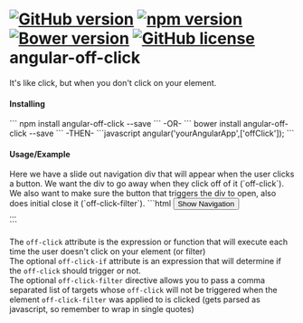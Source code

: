 [![GitHub version](https://badge.fury.io/gh/TheSharpieOne%2Fangular-off-click.svg)](https://badge.fury.io/gh/TheSharpieOne%2Fangular-off-click) [![npm version](https://badge.fury.io/js/angular-off-click.svg)](https://badge.fury.io/js/angular-off-click) [![Bower version](https://badge.fury.io/bo/angular-off-click.svg)](https://badge.fury.io/bo/angular-off-click) [![GitHub license](https://img.shields.io/badge/license-MIT-blue.svg)](https://raw.githubusercontent.com/TheSharpieOne/angular-off-click/master/LICENSE.md)
angular-off-click
=================

It's like click, but when you don't click on your element.

<h4>Installing</h4>
```
npm install angular-off-click --save
```
-OR-
```
bower install angular-off-click --save
```
-THEN-
```javascript
angular('yourAngularApp',['offClick']);
```

<h4>Usage/Example</h4>
Here we have a slide out navigation div that will appear when the user clicks a button. We want the div to go away when they click off of it (`off-click`).  We also want to make sure the button that triggers the div to open, also does initial close it (`off-click-filter`).
```html
<button id="nav-toggle" off-click-filter="'#slide-out-nav'" ng-click="showNav = !showNav">Show Navigation</button>
<div id="slide-out-nav" ng-show="showNav" off-click="showNav = false" off-click-if="showNav">
    ...
</div>
```

The `off-click` attribute is the expression or function that will execute each time the user doesn't click on your element (or filter)<br />
The optional `off-click-if` attribute is an expression that will determine if the `off-click` should trigger or not.<br/>
The optional `off-click-filter` directive allows you to pass a comma separated list of targets whose `off-click` will not be triggered when the element `off-click-filter` was applied to is clicked (gets parsed as javascript, so remember to wrap in single quotes)
